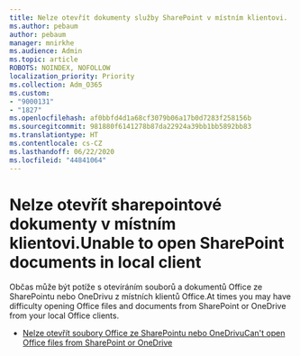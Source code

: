 ```yaml
---
title: Nelze otevřít dokumenty služby SharePoint v místním klientovi.
ms.author: pebaum
author: pebaum
manager: mnirkhe
ms.audience: Admin
ms.topic: article
ROBOTS: NOINDEX, NOFOLLOW
localization_priority: Priority
ms.collection: Adm_O365
ms.custom:
- "9000131"
- "1827"
ms.openlocfilehash: af0bbfd4d1a68cf3079b06a17b0d7283f258156b
ms.sourcegitcommit: 981880f6141278b87da22924a39bb1bb5892bb83
ms.translationtype: HT
ms.contentlocale: cs-CZ
ms.lasthandoff: 06/22/2020
ms.locfileid: "44841064"
---
```

# <a name="unable-to-open-sharepoint-documents-in-local-client"></a><span data-ttu-id="b918a-102">Nelze otevřít sharepointové dokumenty v místním klientovi.</span><span class="sxs-lookup"><span data-stu-id="b918a-102">Unable to open SharePoint documents in local client</span></span>

<span data-ttu-id="b918a-103">Občas může být potíže s otevíráním souborů a dokumentů Office ze SharePointu nebo OneDrivu z místních klientů Office.</span><span class="sxs-lookup"><span data-stu-id="b918a-103">At times you may have difficulty opening Office files and documents from SharePoint or OneDrive from your local Office clients.</span></span>

- [<span data-ttu-id="b918a-104">Nelze otevřít soubory Office ze SharePointu nebo OneDrivu</span><span class="sxs-lookup"><span data-stu-id="b918a-104">Can't open Office files from SharePoint or OneDrive</span></span>](https://docs.microsoft.com/sharepoint/troubleshoot/administration/cant-open-office-files)
